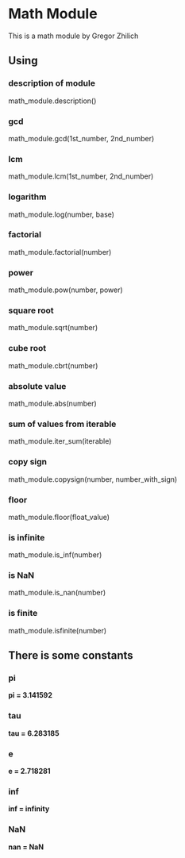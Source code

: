 # **Math Module**
This is a math module by Gregor Zhilich

## **Using**

### description of module
math_module.description()

### gcd
math_module.gcd(1st_number, 2nd_number)

### lcm
math_module.lcm(1st_number, 2nd_number)

### logarithm
math_module.log(number, base)

### factorial
math_module.factorial(number)

### power
math_module.pow(number, power)

### square root
math_module.sqrt(number)

### cube root
math_module.cbrt(number)

### absolute value
math_module.abs(number)

### sum of values from iterable
math_module.iter_sum(iterable)

### copy sign
math_module.copysign(number, number_with_sign)

### floor
math_module.floor(float_value)

### is infinite
math_module.is_inf(number)

### is NaN
math_module.is_nan(number)

### is finite
math_module.isfinite(number)

## **There is some constants**
### pi
**pi = 3.141592**

### tau
**tau = 6.283185**

### e  
**e = 2.718281**

### inf   
**inf = infinity**

### NaN
**nan = NaN**

